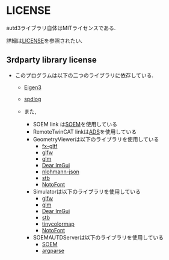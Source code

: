 # LICENSE

autd3ライブラリ自体はMITライセンスである.

詳細は[LICENSE](https://github.com/shinolab/autd3/blob/master/LICENSE)を参照されたい.

## 3rdparty library license

- このプログラムは以下の二つのライブラリに依存している. 
  - [Eigen3](https://gitlab.com/libeigen/eigen) 
  - [spdlog](https://github.com/gabime/spdlog) 

  - また,
    - SOEM link は[SOEM](https://github.com/OpenEtherCATsociety/SOEM)を使用している
    - RemoteTwinCAT linkは[ADS](https://github.com/Beckhoff/ADS)を使用している
    - GeometryViewerは以下のライブラリを使用している
      - [fx-gltf](https://github.com/jessey-git/fx-gltf)
      - [glfw](https://github.com/glfw/glfw)
      - [glm](https://github.com/g-truc/glm)
      - [Dear ImGui](https://github.com/ocornut/imgui)
      - [nlohmann-json](https://github.com/nlohmann/json)
      - [stb](https://github.com/nothings/stb)
      - [NotoFont](https://github.com/notofonts/noto-fonts/blob/main/LICENSE)
    - Simulatorは以下のライブラリを使用している
      - [glfw](https://github.com/glfw/glfw)
      - [glm](https://github.com/g-truc/glm)
      - [Dear ImGui](https://github.com/ocornut/imgui)
      - [stb](https://github.com/nothings/stb)
      - [tinycolormap](https://github.com/yuki-koyama/tinycolormap)
      - [NotoFont](https://github.com/notofonts/noto-fonts/blob/main/LICENSE)
    - SOEMAUTDServerは以下のライブラリを使用している
      - [SOEM](https://github.com/OpenEtherCATsociety/SOEM)
      - [argparse](https://github.com/p-ranav/argparse)
